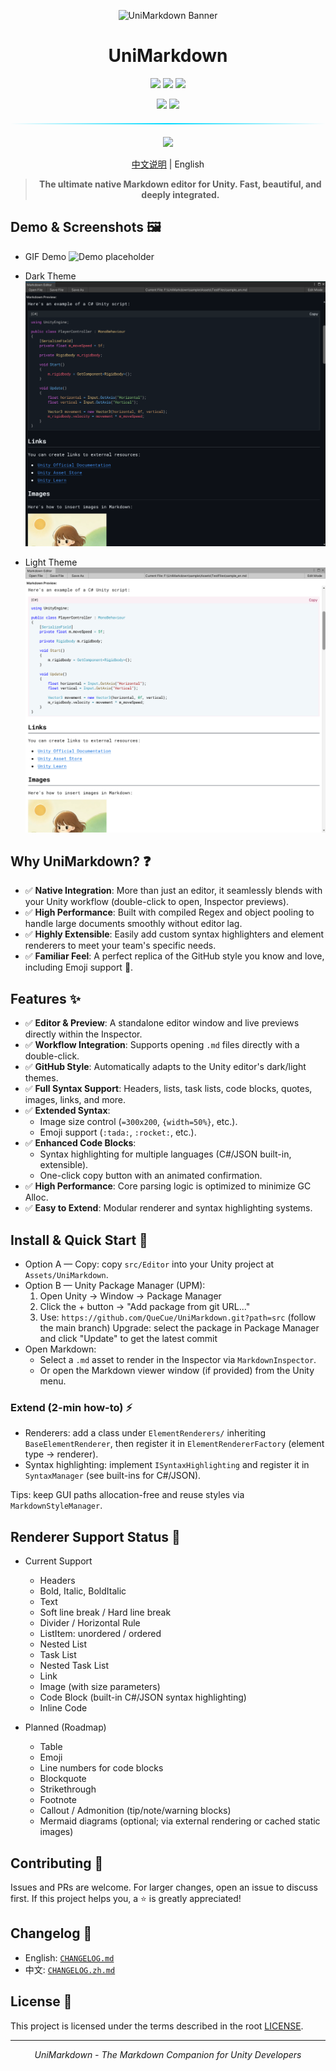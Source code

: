 <div align="center">

![UniMarkdown Banner](https://capsule-render.vercel.app/api?type=waving&color=gradient&height=120&text=UniMarkdown&fontAlign=50&fontAlignY=35&fontSize=40&animation=fadeIn)

# UniMarkdown
<p>
  <img src="https://img.shields.io/badge/Unity-2021.3%2B-4ecdc4?style=for-the-badge&logo=unity&logoColor=white&labelColor=1a1a2e"/>
  <img src="https://img.shields.io/badge/Editor-Extension-ff6b6b?style=for-the-badge&logo=unity&logoColor=white&labelColor=1a1a2e"/>
    <a href="LICENSE"><img src="https://img.shields.io/badge/License-MIT-yellow?style=for-the-badge&logoColor=white&labelColor=1a1a2e"/></a>
</p>
<p>
  <img src="https://img.shields.io/badge/C%23-Editor%20Tools-7289da?style=for-the-badge&logo=.Net&logoColor=white&labelColor=1a1a2e"/>
  <a href="https://unity.com"><img src="https://img.shields.io/badge/Made%20with-Unity-07c160?style=for-the-badge&logo=unity&logoColor=white&labelColor=1a1a2e"/></a>
</p>

<div align="center">
  <div style="width: 100%; height: 2px; margin: 20px 0; background: linear-gradient(90deg, transparent, #00d9ff, transparent);"></div>
</div>

<div align="center">
  <a href="#install--quick-start-" style="text-decoration: none;">
    <img src="https://img.shields.io/badge/Quick%20Start-Get%20Started%20Now-00d9ff?style=for-the-badge&logo=rocket&logoColor=white&labelColor=1a1a2e">
  </a>
</div>

<p/>
<p/>

[中文说明](./README.zh.md) | English

> **The ultimate native Markdown editor for Unity. Fast, beautiful, and deeply integrated.**

</div>

<!-- Dynamic badges (uncomment and replace OWNER/REPO after publishing)
[![Stars](https://img.shields.io/github/stars/OWNER/REPO?style=social)](https://github.com/OWNER/REPO/stargazers)
[![Issues](https://img.shields.io/github/issues/OWNER/REPO)](https://github.com/OWNER/REPO/issues)
[![Last Commit](https://img.shields.io/github/last-commit/OWNER/REPO)](https://github.com/OWNER/REPO/commits)
[![Release](https://img.shields.io/github/v/release/OWNER/REPO)](https://github.com/OWNER/REPO/releases)
-->

## Demo & Screenshots 🖼️

- GIF Demo
![Demo placeholder](image/preview.gif)
<div>
<p/>

- Dark Theme
![Preview dark placeholder](image/preview-dark.png)
<p/>

- Light Theme
![Preview light placeholder](image/preview-light.png)
</div>

## Why UniMarkdown? ❓

-   ✅ **Native Integration**: More than just an editor, it seamlessly blends with your Unity workflow (double-click to open, Inspector previews).
-   ✅ **High Performance**: Built with compiled Regex and object pooling to handle large documents smoothly without editor lag.
-   ✅ **Highly Extensible**: Easily add custom syntax highlighters and element renderers to meet your team's specific needs.
-   ✅ **Familiar Feel**: A perfect replica of the GitHub style you know and love, including Emoji support 🎉.


## Features ✨

-   ✅ **Editor & Preview**: A standalone editor window and live previews directly within the Inspector.
-   ✅ **Workflow Integration**: Supports opening `.md` files directly with a double-click.
-   ✅ **GitHub Style**: Automatically adapts to the Unity editor's dark/light themes.
-   ✅ **Full Syntax Support**: Headers, lists, task lists, code blocks, quotes, images, links, and more.
-   ✅ **Extended Syntax**:
    -   Image size control (`=300x200`, `{width=50%}`, etc.).
    -   Emoji support (`:tada:`, `:rocket:`, etc.).
-   ✅ **Enhanced Code Blocks**:
    -   Syntax highlighting for multiple languages (C#/JSON built-in, extensible).
    -   One-click copy button with an animated confirmation.
-   ✅ **High Performance**: Core parsing logic is optimized to minimize GC Alloc.
-   ✅ **Easy to Extend**: Modular renderer and syntax highlighting systems.


## Install & Quick Start 🚀

-   Option A — Copy: copy `src/Editor` into your Unity project at `Assets/UniMarkdown`.
-   Option B — Unity Package Manager (UPM):
    1. Open Unity → Window → Package Manager
    2. Click the + button → "Add package from git URL..."
    3. Use: `https://github.com/QueCue/UniMarkdown.git?path=src` (follow the main branch)
    Upgrade: select the package in Package Manager and click "Update" to get the latest commit
-   Open Markdown:
    -   Select a `.md` asset to render in the Inspector via `MarkdownInspector`.
    -   Or open the Markdown viewer window (if provided) from the Unity menu.

### Extend (2-min how-to) ⚡

-   Renderers: add a class under `ElementRenderers/` inheriting `BaseElementRenderer`, then register it in `ElementRendererFactory` (element type → renderer).
-   Syntax highlighting: implement `ISyntaxHighlighting` and register it in `SyntaxManager` (see built-ins for C#/JSON).

Tips: keep GUI paths allocation-free and reuse styles via `MarkdownStyleManager`.

## Renderer Support Status 🎯

- Current Support
  - Headers
  - Bold, Italic, BoldItalic
  - Text
  - Soft line break / Hard line break
  - Divider / Horizontal Rule
  - ListItem: unordered / ordered
  - Nested List
  - Task List
  - Nested Task List
  - Link
  - Image (with size parameters)
  - Code Block (built-in C#/JSON syntax highlighting)
  - Inline Code

- Planned (Roadmap)
  - Table
  - Emoji
  - Line numbers for code blocks
  - Blockquote
  - Strikethrough
  - Footnote
  - Callout / Admonition (tip/note/warning blocks)
  - Mermaid diagrams (optional; via external rendering or cached static images)


## Contributing 🤝

Issues and PRs are welcome. For larger changes, open an issue to discuss first. If this project helps you, a ⭐️ is greatly appreciated!


## Changelog 📝

- English: [`CHANGELOG.md`](./CHANGELOG.md)
- 中文: [`CHANGELOG.zh.md`](./CHANGELOG.zh.md)


## License 📄

This project is licensed under the terms described in the root [LICENSE](LICENSE).

---

<div align="center">

*UniMarkdown - The Markdown Companion for Unity Developers*

</div>
